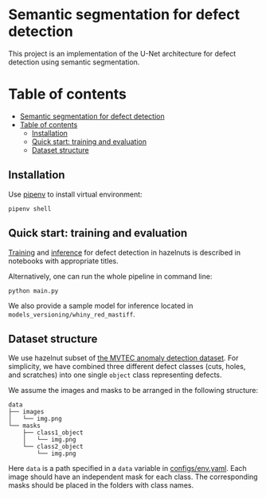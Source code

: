 # Semantic segmentation for defect detection

This project is an implementation of the U-Net architecture for defect detection using semantic segmentation.

Table of contents
=================
- [Semantic segmentation for defect detection](#semantic-segmentation-for-defect-detection)
- [Table of contents](#table-of-contents)
  - [Installation](#installation)
  - [Quick start: training and evaluation](#quick-start-training-and-evaluation)
  - [Dataset structure](#dataset-structure)

<a name="installation"></a>
## Installation

Use [pipenv](https://pipenv.pypa.io/en/latest/) to install virtual environment:
```
pipenv shell
```

<a name="quick-start"></a>
## Quick start: training and evaluation

[Training](https://github.com/Kapernikov/smartagrihubs-segmentation-demo/blob/master/train.ipynb) and [inference](https://github.com/Kapernikov/smartagrihubs-segmentation-demo/blob/master/inference.ipynb) for defect detection in hazelnuts is described in notebooks with appropriate titles.

Alternatively, one can run the whole pipeline in command line:
```
python main.py
```

We also provide a sample model for inference located in `models_versioning/whiny_red_mastiff`.

<a name="dataset-structure"></a>
## Dataset structure

We use hazelnut subset of [the MVTEC anomaly detection dataset](https://www.mvtec.com/company/research/datasets/mvtec-ad). For simplicity, we have combined three different defect classes (cuts, holes, and scratches) into one single `object` class representing defects.

We assume the images and masks to be arranged in the following structure:
```
data
├── images
│   └── img.png
└── masks
    ├── class1_object
    │   └── img.png
    └── class2_object
        └── img.png       
```

Here `data` is a path specified in a `data` variable in [configs/env.yaml](https://github.com/Kapernikov/smartagrihubs-segmentation-demo/blob/master/configs/env.yaml). Each image should have an independent mask for each class. The corresponding masks should be placed in the folders with class names.

